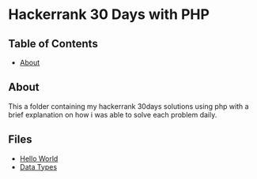# Hackerrank 30 Days with PHP

## Table of Contents

- [About](#about)

## About <a name = "about"></a>

This a folder containing my hackerrank 30days solutions using php with a brief explanation on how i was able to solve each problem daily.


## Files

- [Hello World](Hello_world.php)
- [Data Types](dataTypess.php)
